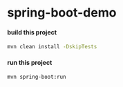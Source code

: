 # spring-boot-demo

#### build this project 
```bash
mvn clean install -DskipTests
```
#### run this project
```bash
mvn spring-boot:run
```

